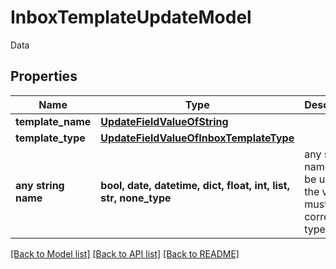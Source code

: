# InboxTemplateUpdateModel

Data

## Properties
Name | Type | Description | Notes
------------ | ------------- | ------------- | -------------
**template_name** | [**UpdateFieldValueOfString**](UpdateFieldValueOfString.md) |  | [optional] 
**template_type** | [**UpdateFieldValueOfInboxTemplateType**](UpdateFieldValueOfInboxTemplateType.md) |  | [optional] 
**any string name** | **bool, date, datetime, dict, float, int, list, str, none_type** | any string name can be used but the value must be the correct type | [optional]

[[Back to Model list]](../README.md#documentation-for-models) [[Back to API list]](../README.md#documentation-for-api-endpoints) [[Back to README]](../README.md)



